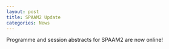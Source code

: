 ```yaml
---
layout: post
title: SPAAM2 Update
categories: News
---
```

Programme and session abstracts for SPAAM2 are now online!
